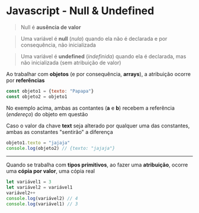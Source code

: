 # Javascript - Null & Undefined

> Null é **ausência de valor**

> Uma variável é **null** (*nula*) quando ela não é declarada e por consequência, não inicializada

> Uma variável é **undefined** (*indefinida*) quando ela é declarada, mas não inicializada (sem atribuição de valor)



Ao trabalhar com **objetos** (e por consequência, **arrays**), a atribuição ocorre por **referências**

```javascript
const objeto1 = {texto: "Papapa"}
const objeto2 = objeto1
```

No exemplo acima, ambas as contantes (**a** e **b**) recebem a referência (*endereço*) do objeto em questão

Caso o valor da chave **text** seja alterado por qualquer uma das constantes, ambas as constantes "sentirão" a diferença

```javascript
objeto1.texto = "jajaja"
console.log(objeto2) // {texto: "jajaja"}
```



---

Quando se trabalha com **tipos primitivos**, ao fazer uma **atribuição**, ocorre uma **cópia por valor**, uma cópia real

```javascript
let variável1 = 3
let variável2 = variável1
variável2++
console.log(variável2) // 4
console.log(variável1) // 3
```


